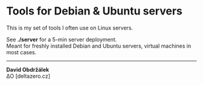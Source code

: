 # Tools for Debian & Ubuntu servers 

This is my set of tools I often use on Linux servers.

See **./server** for a 5-min server deployment.  
Meant for freshly installed Debian and Ubuntu servers, virtual machines in most cases. 

------

**David Obdržálek**  
ΔO [deltazero.cz]